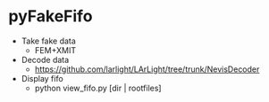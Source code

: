 # pyFakeFifo

* Take fake data
  * FEM+XMIT
* Decode data
  * https://github.com/larlight/LArLight/tree/trunk/NevisDecoder
* Display fifo
  * python view_fifo.py [dir | rootfiles]

